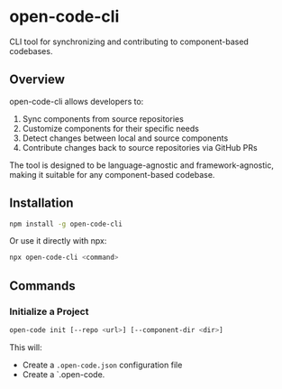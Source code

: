 # open-code-cli

CLI tool for synchronizing and contributing to component-based codebases.

## Overview

open-code-cli allows developers to:

1. Sync components from source repositories
2. Customize components for their specific needs
3. Detect changes between local and source components
4. Contribute changes back to source repositories via GitHub PRs

The tool is designed to be language-agnostic and framework-agnostic, making it suitable for any component-based codebase.

## Installation

```bash
npm install -g open-code-cli
```

Or use it directly with npx:

```bash
npx open-code-cli <command>
```

## Commands

### Initialize a Project

```bash
open-code init [--repo <url>] [--component-dir <dir>]
```

This will:

- Create a `.open-code.json` configuration file
- Create a `.open-code.
